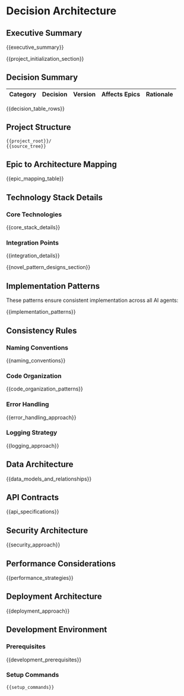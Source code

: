 # Decision Architecture

## Executive Summary

{{executive_summary}}

{{project_initialization_section}}

## Decision Summary

| Category | Decision | Version | Affects Epics | Rationale |
| -------- | -------- | ------- | ------------- | --------- |

{{decision_table_rows}}

## Project Structure

```text
{{project_root}}/
{{source_tree}}
```

## Epic to Architecture Mapping

{{epic_mapping_table}}

## Technology Stack Details

### Core Technologies

{{core_stack_details}}

### Integration Points

{{integration_details}}

{{novel_pattern_designs_section}}

## Implementation Patterns

These patterns ensure consistent implementation across all AI agents:

{{implementation_patterns}}

## Consistency Rules

### Naming Conventions

{{naming_conventions}}

### Code Organization

{{code_organization_patterns}}

### Error Handling

{{error_handling_approach}}

### Logging Strategy

{{logging_approach}}

## Data Architecture

{{data_models_and_relationships}}

## API Contracts

{{api_specifications}}

## Security Architecture

{{security_approach}}

## Performance Considerations

{{performance_strategies}}

## Deployment Architecture

{{deployment_approach}}

## Development Environment

### Prerequisites

{{development_prerequisites}}

### Setup Commands

```bash
{{setup_commands}}
